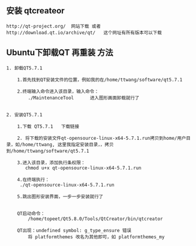 
## 安装 qtcreateor

	http://qt-project.org/	网站下载 或者
	http://download.qt.io/archive/qt/	这个网址有所有版本可以下载


## Ubuntu下卸载QT 再重装 方法

	1. 卸载QT5.7.1 
	
		1.首先找到QT安装文件的位置，例如我的在/home/ttwang/software/qt5.7.1
		
		2.终端输入命令进入该目录，输入命令：
		    ./MaintenanceTool      进入图形画面卸载就行了


	2. 安装QT5.7.1 

		1.下载 QT5.7.1   下载链接
		
		2. 将下载的安装文件qt-opensource-linux-x64-5.7.1.run拷贝到home/用户目录，如/home/ttwang, 这里我指定安装目录，，拷贝到/home/ttwang/software/qt5.7.1
		
		3.进入该目录，添加执行条权限：
		   chmod u+x qt-opensource-linux-x64-5.7.1.run
		
		4.在终端执行：
		 ./qt-opensource-linux-x64-5.7.1.run
		
		5.跳出图形安装界面，一步一步安装就行了


        QT启动命令： 
            /home/topeet/Qt5.8.0/Tools/QtCreator/bin/qtcreator
        
        QT出现：undefined symbol: g_type_ensure 错误
            将 platformthemes 改名为其他即可，如 platformthemes_my






